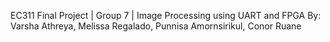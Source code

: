 EC311 Final Project | Group 7 | Image Processing using UART and FPGA 
By: Varsha Athreya, Melissa Regalado, Punnisa Amornsirikul, Conor Ruane

